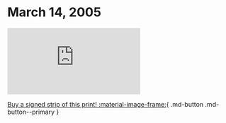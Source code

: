 # March 14, 2005

![](https://www.achewood.com/comic.php?date=03142005)

[Buy a signed strip of this print! :material-image-frame:](https://achewood-holiday-pop-up.myshopify.com/products/strip#03142005){ .md-button .md-button--primary }

